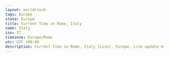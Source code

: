 ```yaml
---
layout: worldclock
tags: Europe
state: Europe
title: Current Time in Rome, Italy
name: Italy
iso: IT
timezone: Europe/Rome
utc: UTC +00:49
description: Current Time in Rome, Italy [Live], Europe. Live update now time in Rome, timezone Europe/Rome, UTC +00:49, Country ISO code & Current Local Time.
---
```


